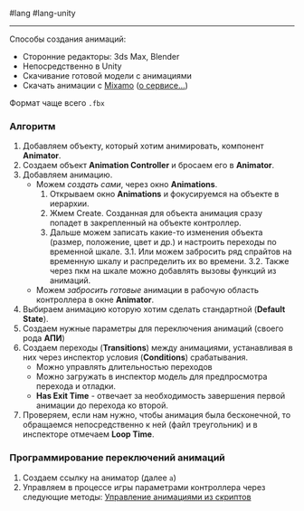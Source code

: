 #lang #lang-unity

---
Способы создания анимаций:
- Сторонние редакторы: 3ds Max, Blender
- Непосредственно в Unity
- Скачивание готовой модели с анимациями
- Скачать анимации с [Mixamo](https://www.mixamo.com/#/) ([о сервисе...](2.%20Frameworks/C-sharp%20-%20Unity/5.%20ВИЗУАЛ/Анимации/Источники/Mixamo.md))

Формат чаще всего `.fbx`

### Алгоритм
1. Добавляем объекту, который хотим анимировать, компонент **Animator**.
2. Создаем объект **Animation Controller** и бросаем его в **Animator**.
3. Добавляем анимацию.
	- Можем *создать сами*, через окно **Animations**.
		1. Открываем окно **Animations** и фокусируемся на объекте в иерархии.
		2. Жмем Create. Созданная для объекта анимация сразу попадет в закрепленный на объекте контроллер.
		3. Дальше можем записать какие-то изменения объекта (размер, положение, цвет и др.) и настроить переходы по временной шкале.
		3.1. Или можем забросить ряд спрайтов на временную шкалу и распределить их во времени.
		3.2. Также через пкм на шкале можно добавлять вызовы функций из анимаций.
	- Можем *забросить готовые* анимации в рабочую область контроллера в окне **Animator**.
4. Выбираем анимацию которую хотим сделать стандартной (**Default State**).
2. Создаем нужные параметры для переключения анимаций (своего рода **АПИ**)
3. Создаем переходы (**Transitions**) между анимациями, устанавливая в них через инспектор условия (**Conditions**) срабатывания.
	- Можно управлять длительностью переходов
	- Можно загружать в инспектор модель для предпросмотра перехода и отладки.
	- **Has Exit Time** - отвечает за необходимость завершения первой анимации до перехода ко второй.
4. Проверяем, если нам нужно, чтобы анимация была бесконечной, то обращаемся непосредственно к ней (файл треугольник) и в инспекторе отмечаем **Loop Time**.

### Программирование переключений анимаций
1. Создаем ссылку на аниматор (далее `a`)
2. Управляем в процессе игры параметрами контроллера через следующие методы: [Управление анимациями из скриптов](2.%20Frameworks/C-sharp%20-%20Unity/5.%20ВИЗУАЛ/Анимации/Управление%20анимациями%20из%20скриптов.md)